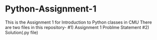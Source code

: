 # Python-Assignment-1
This is the Assignment 1 for Introduction to Python classes in CMU
There are two files in this repository-
#1) Assignment 1 Problme Statement
#2) Solution(.py file)
